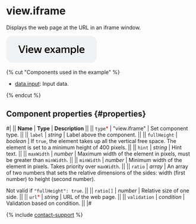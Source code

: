 # view.iframe

Displays the web page at the URL in an iframe window.

[![View example](../_images/buttons/view-example.svg)](https://ya.cc/t/MQwwYlAL4Nq7n7)

{% cut "Components used in the example" %}

- [data.input](../operations/work-with-data.md):  Input data.

{% endcut %}

## Component properties {#properties}

#|
|| **Name** | **Type** | **Description** ||
|| `type`<span style="color: red">\*</span> | "view.iframe" | Set component type. ||
|| `label` | _string_ | Label above the component. ||
|| `fullHeight` | _boolean_ | If `true`, the element takes up all the vertical free space. The element is set to a minimum height of 400 pixels. ||
|| `hint` | _string_ | Hint text. ||
|| `maxWidth` | _number_ | Maximum width of the element in pixels, must be greater than `minWidth`. ||
|| `minWidth` | _number_ | Minimum width of the element in pixels. Takes priority over `maxWidth`. ||
|| `ratio` | _array_ | An array of two numbers that sets the relative dimensions of the sides: width (first number) to height (second number).

Not valid if `"fullHeight": true`. ||
|| `ratio[]` | _number_ | Relative size of one side. ||
|| `url`<span style="color: red">\*</span> | _string_ | URL of the web page. ||
|| `validation` | _condition_ | Validation based on condition. ||
|#

{% include [contact-support](../_includes/contact-support.md) %}
